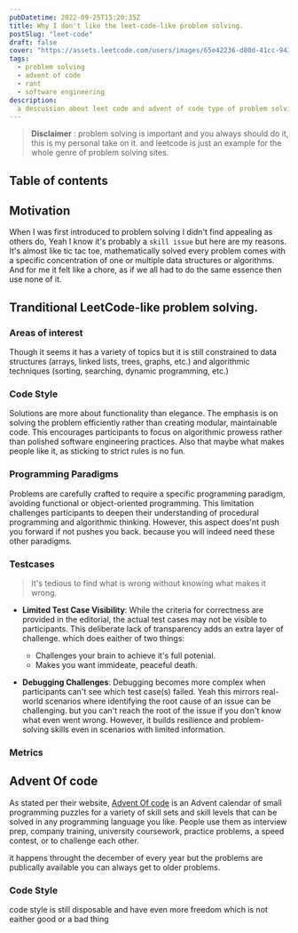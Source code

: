 ```yaml
---
pubDatetime: 2022-09-25T15:20:35Z
title: Why I don't like the leet-code-like problem solving.
postSlug: "leet-code"
draft: false
cover: "https://assets.leetcode.com/users/images/65e42236-d80d-41cc-9435-611d2bd09aef_1653139481.8304794.png"
tags:
  - problem solving
  - advent of code
  - rant
  - software engineering
description:
  a descussion about leet code and advent of code type of problem solving.
---
```



> <b>Disclaimer</b> : problem solving is important and you always should do it, this is my personal take on it. and leetcode is just an example for the whole genre of problem solving sites. 



## Table of contents



## Motivation

When I was first introduced to problem solving I didn't find appealing as others do, Yeah I know it's probably a `skill issue` but here are my reasons. It's almost like tic tac toe, mathematically solved every problem comes with a specific concentration of one or multiple data structures or algorithms. And for me it felt like a chore, as if we all had to do the same essence then use none of it.

## Tranditional LeetCode-like problem solving.

### Areas of interest
Though it seems it has a variety of topics but it is still constrained to data structures (arrays, linked lists, trees, graphs, etc.) and algorithmic techniques (sorting, searching, dynamic programming, etc.)

### Code Style
Solutions are more about functionality than elegance. The emphasis is on solving the problem
efficiently rather than creating modular, maintainable code. This encourages participants to
focus on algorithmic prowess rather than polished software engineering practices.
Also that maybe what makes people like it, as sticking to strict rules is no fun.

### Programming Paradigms
Problems are carefully crafted to require a specific programming paradigm,
avoiding functional or object-oriented programming. This limitation challenges participants
to deepen their understanding of procedural programming and algorithmic thinking.
However, this aspect does'nt push you forward if not pushes you back. because you will indeed need these other paradigms.


### Testcases
> It's tedious to find what is wrong without knowing what makes it wrong.

- **Limited Test Case Visibility**: While the criteria for correctness are provided in the editorial, the actual test cases may not be visible to participants.
This deliberate lack of transparency adds an extra layer of challenge. which does eaither of two things:
  * Challenges your brain to achieve it's full potenial.
  * Makes you want immideate, peaceful death.

- **Debugging Challenges**: Debugging becomes more complex when participants can't see which test case(s) failed. Yeah this mirrors real-world scenarios where identifying the root cause of an issue can be challenging. but you can't reach the root of the issue if you don't know what even went wrong. However, it builds resilience and problem-solving skills even in scenarios with limited information.

### Metrics

## Advent Of code
As stated per their website, [Advent Of code](https://adventofcode.com/) is an Advent calendar of small programming puzzles for a variety of skill sets and skill levels that can be solved in any programming language you like. People use them as interview prep, company training, university coursework, practice problems, a speed contest, or to challenge each other.

it happens throught the december of every year but the problems are publically available you can always get to older problems.

### Code Style
code style is still disposable and have even more freedom which is not eaither good or a bad thing





